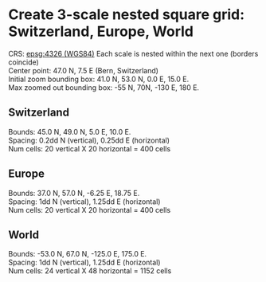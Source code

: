 # Create 3-scale nested square grid: Switzerland, Europe, World
CRS: [epsg:4326 (WGS84)](https://epsg.io/4326)
Each scale is nested within the next one (borders coincide)  
Center point: 47.0 N, 7.5 E (Bern, Switzerland)  
Initial zoom bounding box: 41.0 N, 53.0 N, 0.0 E, 15.0 E.  
Max zoomed out bounding box: -55 N, 70N, -130 E, 180 E.  
## Switzerland
Bounds: 45.0 N, 49.0 N, 5.0 E, 10.0 E.  
Spacing: 0.2dd N (vertical), 0.25dd E (horizontal)  
Num cells: 20 vertical X 20 horizontal = 400 cells  
## Europe
Bounds: 37.0 N, 57.0 N, -6.25 E, 18.75 E.  
Spacing: 1dd N (vertical), 1.25dd E (horizontal)  
Num cells: 20 vertical X 20 horizontal = 400 cells  
## World
Bounds: -53.0 N, 67.0 N, -125.0 E, 175.0 E.  
Spacing: 1dd N (vertical), 1.25dd E (horizontal)  
Num cells: 24 vertical X 48 horizontal = 1152 cells  
